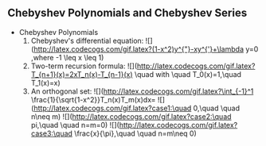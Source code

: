 ## **Chebyshev Polynomials and Chebyshev Series**
*  Chebyshev Polynomials
	1. Chebyshev's differential equation:
	![](http://latex.codecogs.com/gif.latex?(1-x^2)y^{"}-xy^{'}+\lambda y=0 ,where -1 \leq x \leq 1)
	2. Two-term recursion formula:
	![](http://latex.codecogs.com/gif.latex?T_{n+1}(x)=2xT_n(x)-T_{n-1}(x) \quad with \quad T_0(x)=1,\quad  T_1(x)=x)
	3. An orthogonal set:
	![](http://latex.codecogs.com/gif.latex?\int_{-1}^1 \frac{1}{\sqrt{1-x^2}}T_n(x)T_m(x)dx=
		![](http://latex.codecogs.com/gif.latex?case1:\quad 0,\quad \quad n\neq m)
		![](http://latex.codecogs.com/gif.latex?case2:\quad pi,\quad \quad n=m=0)
		![](http://latex.codecogs.com/gif.latex?case3:\quad \frac{x}{\pi},\quad \quad n=m\neq 0)
	